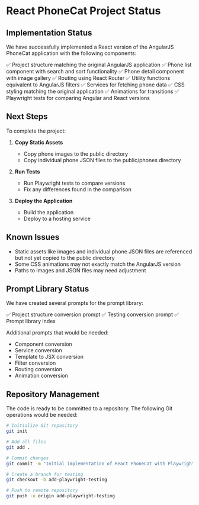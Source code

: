 # React PhoneCat Project Status

## Implementation Status

We have successfully implemented a React version of the AngularJS PhoneCat application with the following components:

✅ Project structure matching the original AngularJS application
✅ Phone list component with search and sort functionality
✅ Phone detail component with image gallery
✅ Routing using React Router
✅ Utility functions equivalent to AngularJS filters
✅ Services for fetching phone data
✅ CSS styling matching the original application
✅ Animations for transitions
✅ Playwright tests for comparing Angular and React versions

## Next Steps

To complete the project:

1. **Copy Static Assets**
   - Copy phone images to the public directory
   - Copy individual phone JSON files to the public/phones directory

2. **Run Tests**
   - Run Playwright tests to compare versions
   - Fix any differences found in the comparison

3. **Deploy the Application**
   - Build the application
   - Deploy to a hosting service

## Known Issues

- Static assets like images and individual phone JSON files are referenced but not yet copied to the public directory
- Some CSS animations may not exactly match the AngularJS version
- Paths to images and JSON files may need adjustment

## Prompt Library Status

We have created several prompts for the prompt library:

✅ Project structure conversion prompt
✅ Testing conversion prompt
✅ Prompt library index

Additional prompts that would be needed:
- Component conversion
- Service conversion
- Template to JSX conversion
- Filter conversion
- Routing conversion
- Animation conversion

## Repository Management

The code is ready to be committed to a repository. The following Git operations would be needed:

```bash
# Initialize Git repository
git init

# Add all files
git add .

# Commit changes
git commit -m "Initial implementation of React PhoneCat with Playwright testing"

# Create a branch for testing
git checkout -b add-playwright-testing

# Push to remote repository
git push -u origin add-playwright-testing
```